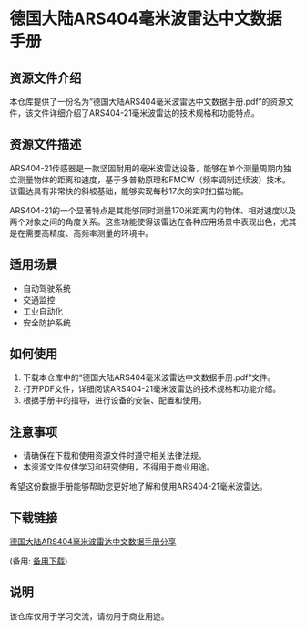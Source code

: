# 德国大陆ARS404毫米波雷达中文数据手册

## 资源文件介绍

本仓库提供了一份名为“德国大陆ARS404毫米波雷达中文数据手册.pdf”的资源文件，该文件详细介绍了ARS404-21毫米波雷达的技术规格和功能特点。

## 资源文件描述

ARS404-21传感器是一款坚固耐用的毫米波雷达设备，能够在单个测量周期内独立测量物体的距离和速度，基于多普勒原理和FMCW（频率调制连续波）技术。该雷达具有非常快的斜坡基础，能够实现每秒17次的实时扫描功能。

ARS404-21的一个显著特点是其能够同时测量170米距离内的物体、相对速度以及两个对象之间的角度关系。这些功能使得该雷达在各种应用场景中表现出色，尤其是在需要高精度、高频率测量的环境中。

## 适用场景

- 自动驾驶系统
- 交通监控
- 工业自动化
- 安全防护系统

## 如何使用

1. 下载本仓库中的“德国大陆ARS404毫米波雷达中文数据手册.pdf”文件。
2. 打开PDF文件，详细阅读ARS404-21毫米波雷达的技术规格和功能介绍。
3. 根据手册中的指导，进行设备的安装、配置和使用。

## 注意事项

- 请确保在下载和使用资源文件时遵守相关法律法规。
- 本资源文件仅供学习和研究使用，不得用于商业用途。

希望这份数据手册能够帮助您更好地了解和使用ARS404-21毫米波雷达。

## 下载链接
[德国大陆ARS404毫米波雷达中文数据手册分享](https://pan.quark.cn/s/8b32c2e81f92) 

(备用: [备用下载](https://pan.baidu.com/s/1-e_IC-1Qu6v1mVpXhd5cDw?pwd=1234))

## 说明

该仓库仅用于学习交流，请勿用于商业用途。
